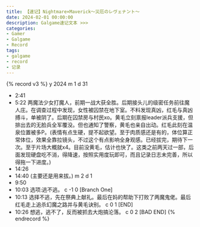 ```yaml
---
title: 【速记】Nightmare×Maverick～災厄のレヴェナント～
date: 2024-02-01 00:00:00
description: Galgame速记文本 >>> 
categories:
- Gamer
- Galgame
- Record
tags:
- galgame
- record
- 记录
---
```


{% record v3 %}
y 2024
m 1
d 31
- 2:41
- 5:22
两魔法少女打魔人，前期一战大获全胜。后期接头儿的级密任务前往魔人庄。在调查过程中发现，女性被囚禁在地下室。不料发现真凶，红毛与真凶搏斗，单被阴了。后期在囚禁房与村民xo。黄毛立刻禀报leader派兵支援，但排出去的无脸兵全军覆没。但也通知了警察，黄毛也亲自出动。红毛此刻在温泉位置被多P。(表情有点生硬，提不起欲望。至于肉质感还是有的，体位算正常体位，效果全靠拉镜头，不过这个有点影响全身观感。已经拔完，期待下一次。至于片场大概就x4。目前没黄毛，估计也快了。这类之前两天过一部，后面发现硬盘吃不消，得降速，按照实用度玩即可，而且记录日志未完善，所以得拖一下进度。)
- 14:26
- 14:40
(主要还是用来拔。)
m 2
d 1
- 9:50
- 10:03
选项:逃不逃。
c -1 0 [Branch One]
- 10:13
选择不逃，先在祭典上献礼。最后在妈的帮助下打败了两魔鬼佬。最后红毛走上追杀幻魔之路并与黄毛诀别。
c 0 1 [END]
- 10:26
想逃，逃不了，反而被抓去大炮搞沦落。
c 0 2 [BAD END]
{% endrecord %}